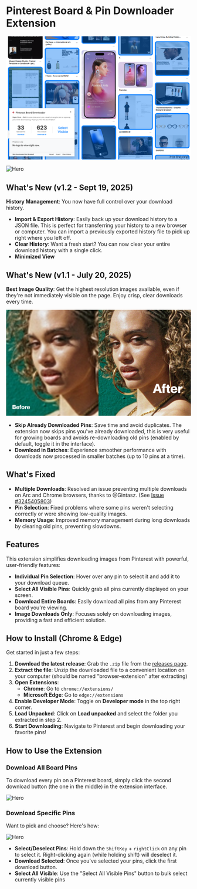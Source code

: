 # Pinterest Board & Pin Downloader Extension

![Hero](./readme-assets/download.png)

![Hero](./readme-assets/pinpage.png)

## What's New (v1.2 - Sept 19, 2025)

**History Management**: You now have full control over your download history.

-   **Import & Export History**: Easily back up your download history to a JSON file. This is perfect for transferring your history to a new browser or computer. You can import a previously exported history file to pick up right where you left off.
-   **Clear History**: Want a fresh start? You can now clear your entire download history with a single click.
-   **Minimized View**

## What's New (v1.1 - July 20, 2025)

**Best Image Quality**: Get the highest resolution images available, even if they're not immediately visible on the page. Enjoy crisp, clear downloads every time.

![Hero](./readme-assets/image-8.png)

-   **Skip Already Downloaded Pins**: Save time and avoid duplicates. The extension now skips pins you've already downloaded, this is very useful for growing boards and avoids re-downloading old pins (enabled by default, toggle it in the interface).
-   **Download in Batches**: Experience smoother performance with downloads now processed in smaller batches (up to 10 pins at a time).

## What's Fixed

-   **Multiple Downloads**: Resolved an issue preventing multiple downloads on Arc and Chrome browsers, thanks to @Gintasz. (See [Issue #3245405803](https://github.com/rrokutaro/pinterest-board-downloader/pull/2#issue-3245405803))
-   **Pin Selection**: Fixed problems where some pins weren't selecting correctly or were showing low-quality images.
-   **Memory Usage**: Improved memory management during long downloads by clearing old pins, preventing slowdowns.

## Features

This extension simplifies downloading images from Pinterest with powerful, user-friendly features:

-   **Individual Pin Selection**: Hover over any pin to select it and add it to your download queue.
-   **Select All Visible Pins**: Quickly grab all pins currently displayed on your screen.
-   **Download Entire Boards**: Easily download all pins from any Pinterest board you're viewing.
-   **Image Downloads Only**: Focuses solely on downloading images, providing a fast and efficient solution.

## How to Install (Chrome & Edge)

Get started in just a few steps:

1.  **Download the latest release**: Grab the `.zip` file from the [releases page](https://github.com/rrokutaro/pinterest-board-downloader/releases).
2.  **Extract the file**: Unzip the downloaded file to a convenient location on your computer (should be named "browser-extension" after extracting)
3.  **Open Extensions**:
    -   **Chrome**: Go to `chrome://extensions/`
    -   **Microsoft Edge**: Go to `edge://extensions`
4.  **Enable Developer Mode**: Toggle on **Developer mode** in the top right corner.
5.  **Load Unpacked**: Click on **Load unpacked** and select the folder you extracted in step 2.
6.  **Start Downloading**: Navigate to Pinterest and begin downloading your favorite pins!

## How to Use the Extension

### Download All Board Pins

To download every pin on a Pinterest board, simply click the second download button (the one in the middle) in the extension interface.

![Hero](./readme-assets/board.gif)
<br>

### Download Specific Pins

Want to pick and choose? Here's how:

![Hero](./readme-assets/single.gif)

-   **Select/Deselect Pins**: Hold down the `ShiftKey` + `rightClick` on any pin to select it. Right-clicking again (while holding shift) will deselect it.
-   **Download Selected**: Once you've selected your pins, click the first download button.
-   **Select All Visible**: Use the "Select All Visible Pins" button to bulk select currently visible pins
